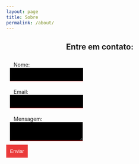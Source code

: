 ```yaml
---
layout: page
title: Sobre
permalink: /about/
---
```


<style>
.contact__title{
  text-align: center;
}
.form{
  max-width: 1200px;
  margin: 0 auto;
}
.form__field{
  padding: 10px;
}
.form__label{
  padding: 10px;
}
.form__input{
  color: #EB3A3A;
  background-color: #000000;
  padding: 10px;
  border: 0;
  border-bottom: 1px #EB3A3A solid;
}
.form__btn{
  background-color: #EB3A3A;
  color: #FFFFFF;
  border: 0;
  padding: 10px;
  cursor: pointer;
}
.form__btn:hover{
  background-color: rgba(235, 58, 58, 0.8);
}
</style>

<h2 class="contact__title">Entre em contato:</h2>
<form class="form" name="contact" method="POST" data-netlify="true">
  <div class="form__field">
    <div><label for="name" class="form__label">Nome: </label></div>
    <div><input type="text" id="name" class="form__input"></div>
  </div>
  <div class="form__field">
    <div><label for="email" class="form__label">Email: </label></div>
    <div><input type="mail" id="email" class="form__input"></div>
  </div>  
  <div class="form__field">
    <div><label for="message" class="form__label">Mensagem: </label></div>
    <div><textarea id="message" class="form__input"></textarea></div>
  </div>  
  <input type="submit" value="Enviar" class="form__btn">
</form>
